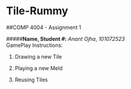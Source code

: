 # Tile-Rummy
##COMP 4004 - Assignment 1

#####**Name, Student #:**    *Anant Ojha*,  *101072523* 
<br>
GamePlay Instructions:


1. Drawing a new Tile <br>

3. Playing a new Meld <br>

4. Reusing Tiles <br>


